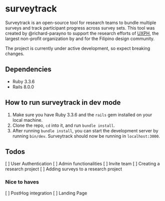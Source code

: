 # surveytrack

Surveytrack is an open-source tool for research teams to bundle multiple surveys and track participant progress across survey sets. 
This tool was created by @richard-parayno to support the research efforts of [UXPH](https://uxph.org), the largest non-profit organization by and for the Filipino design community. 

The project is currently under active development, so expect breaking changes. 

## Dependencies
- Ruby 3.3.6
- Rails 8.0.0

## How to run surveytrack in dev mode
1. Make sure you have Ruby 3.3.6 and the `rails` gem installed on your local machine.
2. Clone the repo, `cd` into it, and run `bundle install`.
3. After running `bundle install`, you can start the development server by running `bin/dev`. Surveytrack should now be running in `localhost:3000`.

## Todos
[ ] User Authentication
[ ] Admin functionalities
[ ] Invite team
[ ] Creating a research project
[ ] Adding surveys to a research project

### Nice to haves
[ ] PostHog integration
[ ] Landing Page
